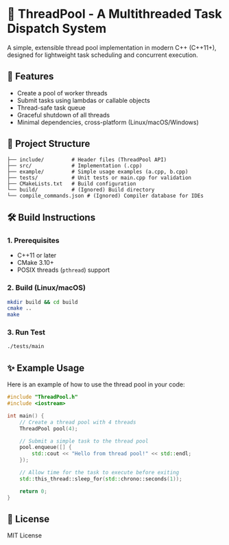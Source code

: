 # 🧵 ThreadPool - A Multithreaded Task Dispatch System

A simple, extensible thread pool implementation in modern C++ (C++11+), designed for lightweight task scheduling and concurrent execution.

## 🚀 Features

- Create a pool of worker threads
- Submit tasks using lambdas or callable objects
- Thread-safe task queue
- Graceful shutdown of all threads
- Minimal dependencies, cross-platform (Linux/macOS/Windows)

## 📁 Project Structure

```
├── include/         # Header files (ThreadPool API)
├── src/             # Implementation (.cpp)
├── example/         # Simple usage examples (a.cpp, b.cpp)
├── tests/           # Unit tests or main.cpp for validation
├── CMakeLists.txt   # Build configuration
└── build/           # (Ignored) Build directory
└── compile_commands.json # (Ignored) Compiler database for IDEs
```

## 🛠️ Build Instructions

### 1. Prerequisites

- C++11 or later
- CMake 3.10+
- POSIX threads (`pthread`) support

### 2. Build (Linux/macOS)

```bash
mkdir build && cd build
cmake ..
make
```

### 3. Run Test

```bash
./tests/main
```

## ✨ Example Usage

Here is an example of how to use the thread pool in your code:

```cpp
#include "ThreadPool.h"
#include <iostream>

int main() {
    // Create a thread pool with 4 threads
    ThreadPool pool(4);

    // Submit a simple task to the thread pool
    pool.enqueue([] {
        std::cout << "Hello from thread pool!" << std::endl;
    });

    // Allow time for the task to execute before exiting
    std::this_thread::sleep_for(std::chrono::seconds(1));

    return 0;
}
```

## 📝 License

MIT License
